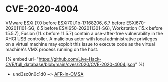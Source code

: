 # CVE-2020-4004

VMware ESXi (7.0 before ESXi70U1b-17168206, 6.7 before ESXi670-202011101-SG, 6.5 before ESXi650-202011301-SG), Workstation (15.x before 15.5.7), Fusion (11.x before 11.5.7) contain a use-after-free vulnerability in the XHCI USB controller. A malicious actor with local administrative privileges on a virtual machine may exploit this issue to execute code as the virtual machine's VMX process running on the host.

{% embed url="https://github.com/Live-Hack-CVE/full_database/blob/main/cves/2020/CVE-2020-4004.json" %}


* und3sc0n0c1d0 ~> [AFR-in-OMSA](https://www.alice-snow.ru/2020/database/cve-2020-4004/afr-in-omsa-und3sc0n0c1d0)